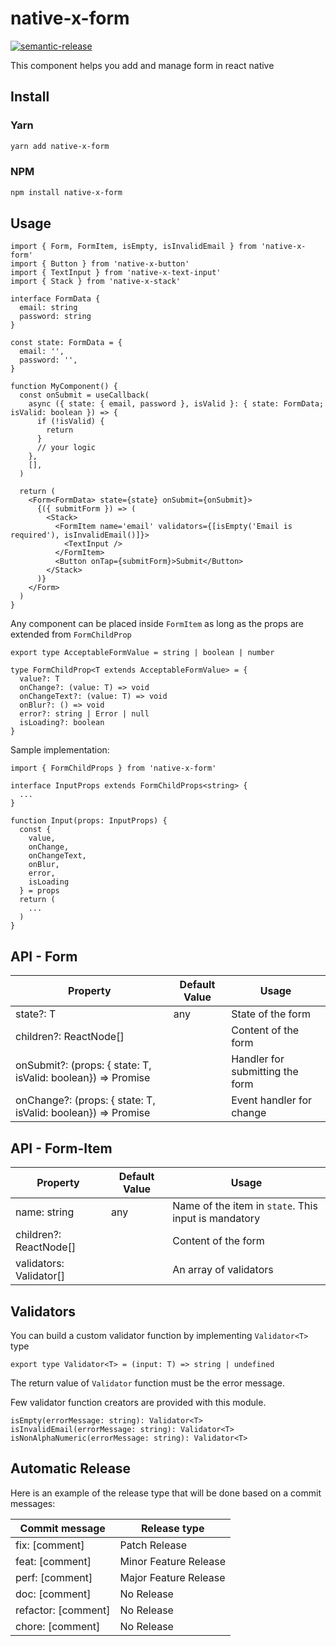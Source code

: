 # native-x-form

[![semantic-release](https://img.shields.io/badge/%20%20%F0%9F%93%A6%F0%9F%9A%80-semantic--release-e10079.svg)](https://github.com/semantic-release/semantic-release)

This component helps you add and manage form in react native

## Install

### Yarn

```sh
yarn add native-x-form
```

### NPM

```sh
npm install native-x-form
```

## Usage

```tsx
import { Form, FormItem, isEmpty, isInvalidEmail } from 'native-x-form'
import { Button } from 'native-x-button'
import { TextInput } from 'native-x-text-input'
import { Stack } from 'native-x-stack'

interface FormData {
  email: string
  password: string
}

const state: FormData = {
  email: '',
  password: '',
}

function MyComponent() {
  const onSubmit = useCallback(
    async ({ state: { email, password }, isValid }: { state: FormData; isValid: boolean }) => {
      if (!isValid) {
        return
      }
      // your logic
    },
    [],
  )

  return (
    <Form<FormData> state={state} onSubmit={onSubmit}>
      {({ submitForm }) => (
        <Stack>
          <FormItem name='email' validators={[isEmpty('Email is required'), isInvalidEmail()]}>
            <TextInput />
          </FormItem>
          <Button onTap={submitForm}>Submit</Button>
        </Stack>
      )}
    </Form>
  )
}
```

Any component can be placed inside `FormItem` as long as the props are extended from `FormChildProp`

```tsx
export type AcceptableFormValue = string | boolean | number

type FormChildProp<T extends AcceptableFormValue> = {
  value?: T
  onChange?: (value: T) => void
  onChangeText?: (value: T) => void
  onBlur?: () => void
  error?: string | Error | null
  isLoading?: boolean
}
```

Sample implementation:

```tsx
import { FormChildProps } from 'native-x-form'

interface InputProps extends FormChildProps<string> {
  ...
}

function Input(props: InputProps) {
  const {
    value,
    onChange,
    onChangeText,
    onBlur,
    error,
    isLoading
  } = props
  return (
    ...
  )
}
```

## API - Form

| Property                                                          | Default Value | Usage                           |
| ----------------------------------------------------------------- | ------------- | ------------------------------- |
| state?: T                                                         | any           | State of the form               |
| children?: ReactNode[]                                            |               | Content of the form             |
| onSubmit?: (props: { state: T, isValid: boolean}) => Promise<any> |               | Handler for submitting the form |
| onChange?: (props: { state: T, isValid: boolean}) => Promise<any> |               | Event handler for change        |

## API - Form-Item

| Property                   | Default Value | Usage                                                |
| -------------------------- | ------------- | ---------------------------------------------------- |
| name: string               | any           | Name of the item in `state`. This input is mandatory |
| children?: ReactNode[]     |               | Content of the form                                  |
| validators: Validator<T>[] |               | An array of validators                               |

## Validators

You can build a custom validator function by implementing `Validator<T>` type

```tsx
export type Validator<T> = (input: T) => string | undefined
```

The return value of `Validator` function must be the error message.

Few validator function creators are provided with this module.

```tsx
isEmpty(errorMessage: string): Validator<T>
isInvalidEmail(errorMessage: string): Validator<T>
isNonAlphaNumeric(errorMessage: string): Validator<T>
```

## Automatic Release

Here is an example of the release type that will be done based on a commit messages:

| Commit message      | Release type          |
| ------------------- | --------------------- |
| fix: [comment]      | Patch Release         |
| feat: [comment]     | Minor Feature Release |
| perf: [comment]     | Major Feature Release |
| doc: [comment]      | No Release            |
| refactor: [comment] | No Release            |
| chore: [comment]    | No Release            |
